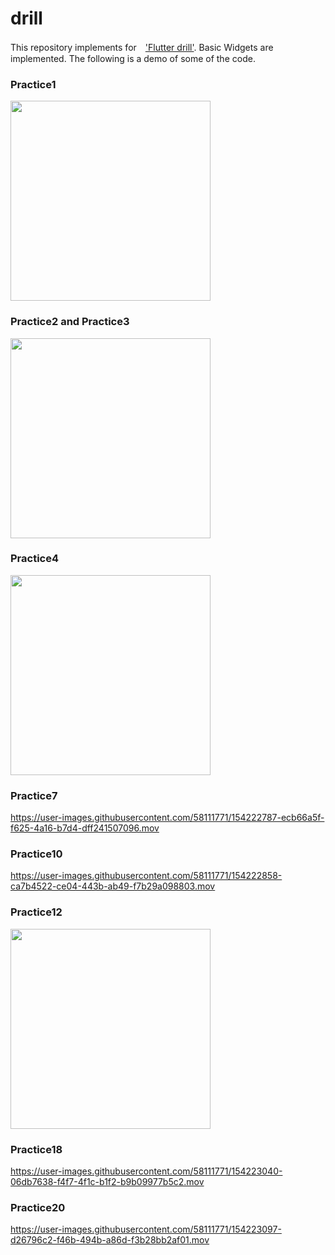 # drill

This repository implements for　['Flutter drill'](https://booth.pm/ja/items/3563212).
Basic Widgets are implemented.
The following is a demo of some of the code.

### Practice1
<img src="https://user-images.githubusercontent.com/58111771/154221091-b963f251-0b53-4c66-a4f5-67067dbad4b7.png" width="320px">

### Practice2 and Practice3

<img src="https://user-images.githubusercontent.com/58111771/154221202-76f2eb45-83b4-4284-b333-e3ca20648389.png" width="320px">

### Practice4
<img src="https://user-images.githubusercontent.com/58111771/154221255-da57b280-6fab-4030-b734-560dd1b63a66.png" width="320px">

### Practice7

https://user-images.githubusercontent.com/58111771/154222787-ecb66a5f-f625-4a16-b7d4-dff241507096.mov

### Practice10
https://user-images.githubusercontent.com/58111771/154222858-ca7b4522-ce04-443b-ab49-f7b29a098803.mov

### Practice12
<img src="https://user-images.githubusercontent.com/58111771/154222903-99d91663-0c2d-440b-9ca2-efdc7a29f23f.png" width="320px">

### Practice18
https://user-images.githubusercontent.com/58111771/154223040-06db7638-f4f7-4f1c-b1f2-b9b09977b5c2.mov

### Practice20
https://user-images.githubusercontent.com/58111771/154223097-d26796c2-f46b-494b-a86d-f3b28bb2af01.mov


